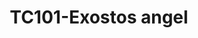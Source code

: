 ---
title: "TC101-Exostos angel"
url: /fusagasuga/tc101-exostos-angel/
shop: reparación de automóviles
---